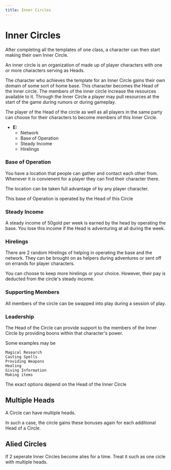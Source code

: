 ```yaml
---
title: Inner Circles
---
```

# Inner Circles

After completing all the templates of one class, a character can then start
making their own Inner Circle. 

An inner circle is an organization of made up of player characters with one or 
more characters serving as Heads. 

The character who achieves the template for an Inner Circle gains their own
domain of some sort of home base. This character becomes the Head of the inner
circle. The members of the inner circle increase the resources available to it. 
Through the Inner Circle a player may pull resources at the start of the game
during rumors or during gameplay. 

The player of the Head of the circle as well as all players in the same
party can choose for their characters to become members of this Inner Circle. 

+ **E:** 
  - Network
  - Base of Operation
  - Steady Income
  - Hirelings 

### Base of Operation

You have a location that people can gather and contact each other from.
Whenever it is convienent for a player they can find their character there.

The location can be taken full advantage of by any player character. 

This base of Operation is operated by the Head of this Circle 

### Steady Income

A steady income of 50gold per week is earned by the head by operating the base.
You lose this income if the Head is adventuring at all during the week. 

### Hirelings 

There are 2 random Hirelings of helping in operating the base and the network.
They can be brought on as helpers during adventures or sent off on errands for 
player characters. 

You can choose to keep more hirelings or your choice. However, their pay is
deducted from the circle's steady income.

### Supporting Members

All members of the circle can be swapped into play during a session of play. 

### Leadership

The Head of the Circle can provide support to the members of the Inner Circle
by providing boons within that character's power. 

Some examples may be 
    
    Magical Research
    Casting Spells
    Providing Weapons
    Healing
    Giving Information
    Making items

The exact options depend on the Head of the Inner Circle

## Multiple Heads

A Circle can have multiple heads. 

In such a case, the circle gains these bonuses again for each additional Head
of a Circle. 

## Alied Circles

If 2 seperate Inner Circles become alies for a time. Treat it such as one cicle
with multiple heads. 
